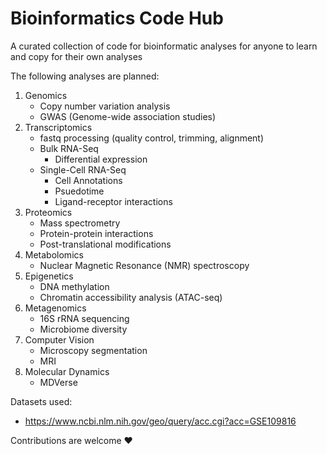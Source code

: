 # Bioinformatics Code Hub
A curated collection of code for bioinformatic analyses for anyone to learn and copy for their own analyses

The following analyses are planned:
1. Genomics
   - Copy number variation analysis
   - GWAS (Genome-wide association studies)
2. Transcriptomics
   - fastq processing (quality control, trimming, alignment)
   - Bulk RNA-Seq
     - Differential expression
   - Single-Cell RNA-Seq
     - Cell Annotations
     - Psuedotime
     - Ligand-receptor interactions
3. Proteomics
   - Mass spectrometry 
   - Protein-protein interactions
   - Post-translational modifications
4. Metabolomics
   - Nuclear Magnetic Resonance (NMR) spectroscopy
5. Epigenetics
   - DNA methylation
   - Chromatin accessibility analysis (ATAC-seq)
6. Metagenomics
   - 16S rRNA sequencing
   - Microbiome diversity
7. Computer Vision
   - Microscopy segmentation
   - MRI
8. Molecular Dynamics
   - MDVerse

Datasets used:
 - https://www.ncbi.nlm.nih.gov/geo/query/acc.cgi?acc=GSE109816

 
Contributions are welcome ❤️